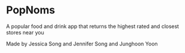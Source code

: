 # PopNoms
A popular food and drink app that returns the highest rated and closest stores near you

Made by Jessica Song and Jennifer Song and Junghoon Yoon